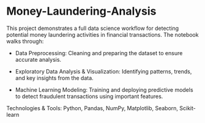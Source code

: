 # Money-Laundering-Analysis
This project demonstrates a full data science workflow for detecting potential money laundering activities in financial transactions. The notebook walks through:

- Data Preprocessing: Cleaning and preparing the dataset to ensure accurate analysis.

- Exploratory Data Analysis & Visualization: Identifying patterns, trends, and key insights from the data.

- Machine Learning Modeling: Training and deploying predictive models to detect fraudulent transactions using important features.

Technologies & Tools: Python, Pandas, NumPy, Matplotlib, Seaborn, Scikit-learn
